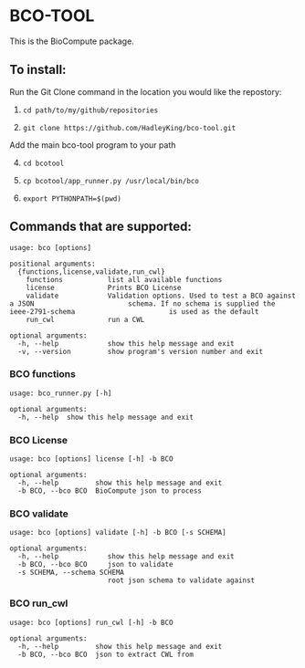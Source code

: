 # BCO-TOOL

This is the BioCompute package. 

## To install:

Run the Git Clone command in the location you would like the repostory:

1. `cd path/to/my/github/repositories`

2. `git clone https://github.com/HadleyKing/bco-tool.git`

Add the main bco-tool program to your path

4. `cd bcotool`

5. `cp bcotool/app_runner.py /usr/local/bin/bco`

6. `export PYTHONPATH=$(pwd)`


## Commands that are supported:

```
usage: bco [options]

positional arguments:
  {functions,license,validate,run_cwl}
    functions           list all available functions
    license             Prints BCO License
    validate            Validation options. Used to test a BCO against a JSON                       schema. If no schema is supplied the ieee-2791-schema                       is used as the default
    run_cwl             run a CWL

optional arguments:
  -h, --help            show this help message and exit
  -v, --version         show program's version number and exit

```

### BCO functions
```
usage: bco_runner.py [-h]

optional arguments:
  -h, --help  show this help message and exit
```

### BCO License
```
usage: bco [options] license [-h] -b BCO

optional arguments:
  -h, --help         show this help message and exit
  -b BCO, --bco BCO  BioCompute json to process
```

### BCO validate
```
usage: bco [options] validate [-h] -b BCO [-s SCHEMA]

optional arguments:
  -h, --help            show this help message and exit
  -b BCO, --bco BCO     json to validate
  -s SCHEMA, --schema SCHEMA
                        root json schema to validate against
``` 

### BCO run_cwl
```
usage: bco [options] run_cwl [-h] -b BCO

optional arguments:
  -h, --help         show this help message and exit
  -b BCO, --bco BCO  json to extract CWL from

```
